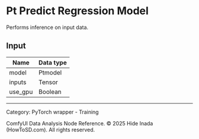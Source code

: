 # Pt Predict Regression Model
Performs inference on input data.

## Input
| Name | Data type |
|---|---|
| model | Ptmodel |
| inputs | Tensor |
| use_gpu | Boolean |

<HR>
Category: PyTorch wrapper - Training

ComfyUI Data Analysis Node Reference. © 2025 Hide Inada (HowToSD.com). All rights reserved.
